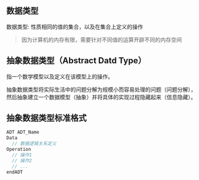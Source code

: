 
## 数据类型
数据类型: 性质相同的值的集合，以及在集合上定义的操作

> 因为计算机的内存有限，需要针对不同值的运算开辟不同的内存空间

## 抽象数据类型（Abstract Datd Type）
指一个数学模型以及定义在该模型上的操作。

抽象数据类型将实际生活中的问题分解为规模小而容易处理的问题（问题分解），然后抽象建立一个数据模型（抽象）并将具体的实现过程隐藏起来（信息隐藏）。

## 抽象数据类型标准格式
```c
ADT ADT_Name
Data
  // 数据逻辑关系定义
Operation
  // 操作1
  // 操作2
  // ...
endADT
```
